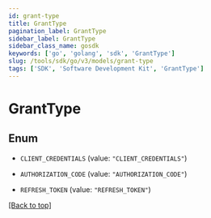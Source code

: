 ```yaml
---
id: grant-type
title: GrantType
pagination_label: GrantType
sidebar_label: GrantType
sidebar_class_name: gosdk
keywords: ['go', 'golang', 'sdk', 'GrantType'] 
slug: /tools/sdk/go/v3/models/grant-type
tags: ['SDK', 'Software Development Kit', 'GrantType']
---
```


# GrantType

## Enum


* `CLIENT_CREDENTIALS` (value: `"CLIENT_CREDENTIALS"`)

* `AUTHORIZATION_CODE` (value: `"AUTHORIZATION_CODE"`)

* `REFRESH_TOKEN` (value: `"REFRESH_TOKEN"`)


[[Back to top]](#) 


